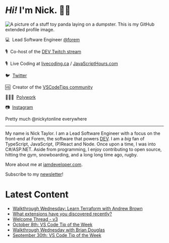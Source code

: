 # <em>Hi!</em> I'm Nick. 👋🏻

![A picture of a stuff toy panda laying on a dumpster. This is my GitHub extended profile image.](https://res.cloudinary.com/nickytonline/image/upload/w_1280,h_669,c_fill,q_auto,f_auto/w_860,c_fit,co_rgb:ffffff,g_south_west,x_30,y_280,l_text:roboto_64_bold:Not%20a%20real%20panda/w_860,c_fit,co_rgb:ffffff/social)


💻&nbsp;&nbsp;Lead Software Engineer [@forem](https://github.com/forem)

🎙&nbsp;&nbsp;Co-host of the [DEV Twitch stream](https://twitch.tv/thepracticaldev)

🎙️&nbsp;&nbsp;Live Coding at [livecoding.ca](https://livecoding.ca) / [JavaScriptHours.com](https://javascripthours.com)

🐦&nbsp;&nbsp;[Twitter](https://twitter.com/nickytonline)

🆚&nbsp;&nbsp;Creator of the [VSCodeTips community](https://community.vscodetips.com)

🤹🏻‍♂️&nbsp;&nbsp;[Polywork](https://timeline.iamdeveloper.com)

📷&nbsp;&nbsp;[Instagram](https://instagram.com/nickytonline)

Pretty much @nickytonline everywhere

<hr />

My name is Nick Taylor. I am a Lead Software Engineer with a focus on the front-end at Forem, the software that powers <a href="https://dev.to">DEV</a>. I am a <em>big</em> fan of TypeScript, JavaScript, (P)React and Node. Once upon a time, I was into C#/ASP.NET. Aside from programming, I enjoy contributing to open source, hitting the gym, snowboarding, and a long long time ago, rugby.

More about me at [iamdeveloper.com](https://iamdeveloper.com).

Subscribe to my [newsletter](https://www.iamdeveloper.com/posts/i-started-a-newsletter-3g8d)!

# Latest Content
<!-- BLOG-POST-LIST:START -->
- [Walkthrough Wednesday: Learn Terraform with Andrew Brown](https://www.youtube.com/watch?v=wHWzxGD_cRk)
- [What extensions have you discovered recently?](https://community.vscodetips.com/nickytonline/what-extensions-have-you-discovered-recently-nin)
- [Welcome Thread - v3](https://community.vscodetips.com/nickytonline/welcome-thread-v3-3f9m)
- [October 8th: VS Code Tip of the Week](https://community.vscodetips.com/nickytonline/october-8th-vs-code-tip-of-the-week-2c31)
- [Walkthrough Wednesday with Brian Douglas](https://www.youtube.com/watch?v=d1KCS6C4Rus)
- [September 30th: VS Code Tip of the Week](https://community.vscodetips.com/nickytonline/september-30th-vs-code-tip-of-the-week-ap0)
<!-- BLOG-POST-LIST:END -->
